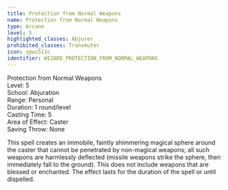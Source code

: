 ```yaml
---
title: Protection from Normal Weapons
name: Protection from Normal Weapons
type: Arcane
level: 5
highlighted_classes: Abjurer
prohibited_classes: Transmuter
icon: spwi511c
identifier: WIZARD_PROTECTION_FROM_NORMAL_WEAPONS
---
```

Protection from Normal Weapons  
Level: 5  
School: Abjuration  
Range: Personal  
Duration: 1 round/level  
Casting Time: 5  
Area of Effect: Caster  
Saving Throw: None  
  
This spell creates an immobile, faintly shimmering magical sphere around the caster that cannot be penetrated by non-magical weapons; all such weapons are harmlessly deflected (missile weapons strike the sphere, then immediately fall to the ground). This does not include weapons that are blessed or enchanted. The effect lasts for the duration of the spell or until dispelled.  
